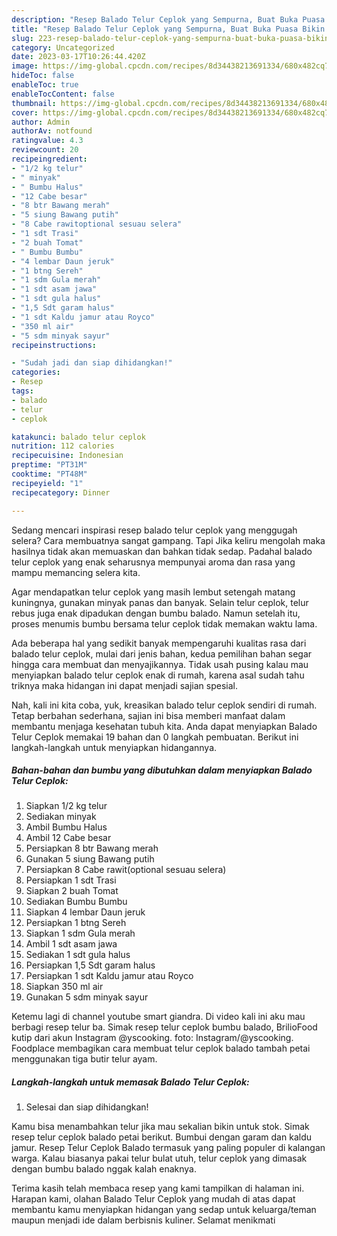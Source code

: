 ```yaml
---
description: "Resep Balado Telur Ceplok yang Sempurna, Buat Buka Puasa Bikin Ngiler"
title: "Resep Balado Telur Ceplok yang Sempurna, Buat Buka Puasa Bikin Ngiler"
slug: 223-resep-balado-telur-ceplok-yang-sempurna-buat-buka-puasa-bikin-ngiler
category: Uncategorized
date: 2023-03-17T10:26:44.420Z
image: https://img-global.cpcdn.com/recipes/8d34438213691334/680x482cq70/balado-telur-ceplok-foto-resep-utama.jpg
hideToc: false
enableToc: true
enableTocContent: false
thumbnail: https://img-global.cpcdn.com/recipes/8d34438213691334/680x482cq70/balado-telur-ceplok-foto-resep-utama.jpg
cover: https://img-global.cpcdn.com/recipes/8d34438213691334/680x482cq70/balado-telur-ceplok-foto-resep-utama.jpg
author: Admin
authorAv: notfound
ratingvalue: 4.3
reviewcount: 20
recipeingredient:
- "1/2 kg telur"
- " minyak"
- " Bumbu Halus"
- "12 Cabe besar"
- "8 btr Bawang merah"
- "5 siung Bawang putih"
- "8 Cabe rawitoptional sesuau selera"
- "1 sdt Trasi"
- "2 buah Tomat"
- " Bumbu Bumbu"
- "4 lembar Daun jeruk"
- "1 btng Sereh"
- "1 sdm Gula merah"
- "1 sdt asam jawa"
- "1 sdt gula halus"
- "1,5 Sdt garam halus"
- "1 sdt Kaldu jamur atau Royco"
- "350 ml air"
- "5 sdm minyak sayur"
recipeinstructions:

- "Sudah jadi dan siap dihidangkan!"
categories:
- Resep
tags:
- balado
- telur
- ceplok

katakunci: balado telur ceplok 
nutrition: 112 calories
recipecuisine: Indonesian
preptime: "PT31M"
cooktime: "PT48M"
recipeyield: "1"
recipecategory: Dinner

---
```



Sedang mencari inspirasi resep balado telur ceplok yang menggugah selera? Cara membuatnya sangat gampang. Tapi Jika keliru mengolah maka hasilnya tidak akan memuaskan dan bahkan tidak sedap. Padahal balado telur ceplok yang enak seharusnya mempunyai aroma dan rasa yang mampu memancing selera kita.


Agar mendapatkan telur ceplok yang masih lembut setengah matang kuningnya, gunakan minyak panas dan banyak. Selain telur ceplok, telur rebus juga enak dipadukan dengan bumbu balado. Namun setelah itu, proses menumis bumbu bersama telur ceplok tidak memakan waktu lama.

Ada beberapa hal yang sedikit banyak mempengaruhi kualitas rasa dari balado telur ceplok, mulai dari jenis bahan, kedua pemilihan bahan segar hingga cara membuat dan menyajikannya. Tidak usah pusing kalau mau menyiapkan balado telur ceplok enak di rumah, karena asal sudah tahu triknya maka hidangan ini dapat menjadi sajian spesial.


Nah, kali ini kita coba, yuk, kreasikan balado telur ceplok sendiri di rumah. Tetap berbahan sederhana, sajian ini bisa memberi manfaat dalam membantu menjaga kesehatan tubuh kita. Anda dapat menyiapkan Balado Telur Ceplok memakai 19 bahan dan 0 langkah pembuatan. Berikut ini langkah-langkah untuk menyiapkan hidangannya.

<!--inarticleads1-->

##### Bahan-bahan dan bumbu yang dibutuhkan dalam menyiapkan Balado Telur Ceplok:

1. Siapkan 1/2 kg telur
1. Sediakan  minyak
1. Ambil  Bumbu Halus
1. Ambil 12 Cabe besar
1. Persiapkan 8 btr Bawang merah
1. Gunakan 5 siung Bawang putih
1. Persiapkan 8 Cabe rawit(optional sesuau selera)
1. Persiapkan 1 sdt Trasi
1. Siapkan 2 buah Tomat
1. Sediakan  Bumbu Bumbu
1. Siapkan 4 lembar Daun jeruk
1. Persiapkan 1 btng Sereh
1. Siapkan 1 sdm Gula merah
1. Ambil 1 sdt asam jawa
1. Sediakan 1 sdt gula halus
1. Persiapkan 1,5 Sdt garam halus
1. Persiapkan 1 sdt Kaldu jamur atau Royco
1. Siapkan 350 ml air
1. Gunakan 5 sdm minyak sayur


Ketemu lagi di channel youtube smart giandra. Di video kali ini aku mau berbagi resep telur ba. Simak resep telur ceplok bumbu balado, BrilioFood kutip dari akun Instagram @yscooking. foto: Instagram/@yscooking. Foodplace membagikan cara membuat telur ceplok balado tambah petai menggunakan tiga butir telur ayam. 

<!--inarticleads2-->

##### Langkah-langkah untuk memasak Balado Telur Ceplok:


1. Selesai dan siap dihidangkan!

Kamu bisa menambahkan telur jika mau sekalian bikin untuk stok. Simak resep telur ceplok balado petai berikut. Bumbui dengan garam dan kaldu jamur. Resep Telur Ceplok Balado termasuk yang paling populer di kalangan warga. Kalau biasanya pakai telur bulat utuh, telur ceplok yang dimasak dengan bumbu balado nggak kalah enaknya. 

Terima kasih telah membaca resep yang kami tampilkan di halaman ini. Harapan kami, olahan Balado Telur Ceplok yang mudah di atas dapat membantu kamu menyiapkan hidangan yang sedap untuk keluarga/teman maupun menjadi ide dalam berbisnis kuliner. Selamat menikmati
